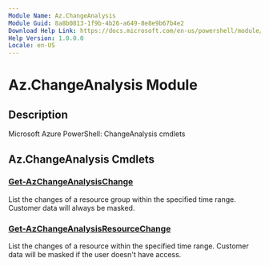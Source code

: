 ```yaml
---
Module Name: Az.ChangeAnalysis
Module Guid: 8a8b0813-1f9b-4b26-a649-8e8e9b67b4e2
Download Help Link: https://docs.microsoft.com/en-us/powershell/module/az.changeanalysis
Help Version: 1.0.0.0
Locale: en-US
---
```


# Az.ChangeAnalysis Module
## Description
Microsoft Azure PowerShell: ChangeAnalysis cmdlets

## Az.ChangeAnalysis Cmdlets
### [Get-AzChangeAnalysisChange](Get-AzChangeAnalysisChange.md)
List the changes of a resource group within the specified time range.
Customer data will always be masked.

### [Get-AzChangeAnalysisResourceChange](Get-AzChangeAnalysisResourceChange.md)
List the changes of a resource within the specified time range.
Customer data will be masked if the user doesn't have access.

